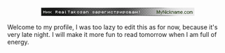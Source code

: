 
<p align="center">
  <img src="Nickname.gif" />
</p>

Welcome to my profile, I was too lazy to edit this as for now, because it's very late night. I will make it more fun to read tomorrow when I am full of energy.
